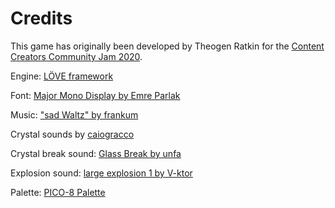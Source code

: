 # Credits

[jam]: https://itch.io/jam/ccc-jam
[love]: https://love2d.org
[font]: https://fonts.google.com/specimen/Major+Mono+Display
[music]: https://freesound.org/people/frankum/sounds/394286
[crystal]: https://freesound.org/people/caiogracco
[break]: https://freesound.org/people/unfa/sounds/221528
[explosion]: https://freesound.org/people/V-ktor/sounds/482993
[palette]: https://lospec.com/palette-list/pico-8

This game has originally been developed by Theogen Ratkin for the
[Content Creators Community Jam 2020][jam].

Engine: [LÖVE framework][love]

Font: [Major Mono Display by Emre Parlak][font]

Music: ["sad Waltz" by frankum][music]

Crystal sounds by [caiogracco][crystal]

Crystal break sound: [Glass Break by unfa][break]

Explosion sound: [large explosion 1 by V-ktor][explosion]

Palette: [PICO-8 Palette][palette]
